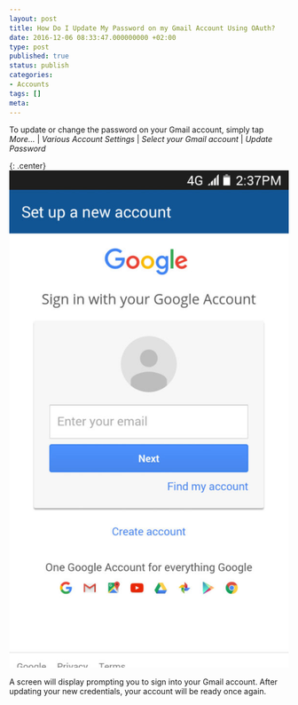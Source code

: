 ```yaml
---
layout: post
title: How Do I Update My Password on my Gmail Account Using OAuth?
date: 2016-12-06 08:33:47.000000000 +02:00
type: post
published: true
status: publish
categories:
- Accounts
tags: []
meta:
---
```


To update or change the password on your Gmail account, simply tap *More...* \| *Various Account Settings* \| *Select your Gmail account* \| *Update Password*

{: .center}
![BlueMail Gmail](/assets/BlueMail_Gmail_Screen_1_1-576x1024.jpg)

A screen will display prompting you to sign into your Gmail account. After updating your new credentials, your account will be ready once again.